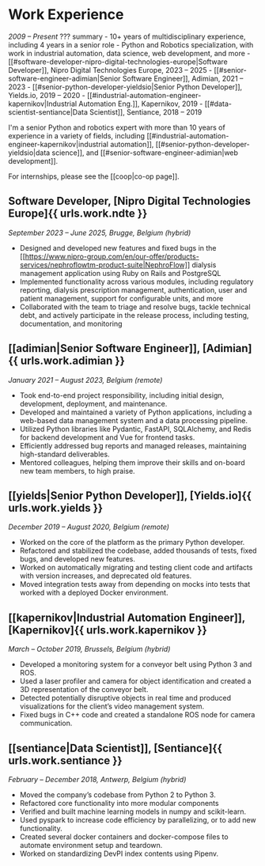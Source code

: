 # Work Experience
_2009 &ndash; Present_
??? summary
    - 10+ years of multidisciplinary experience, including 4 years in a senior role
    - Python and Robotics specialization, with work in industrial automation, data science, web development, and more
    - [[#software-developer-nipro-digital-technologies-europe|Software Developer]], Nipro Digital Technologies Europe, 2023 &ndash; 2025
    - [[#senior-software-engineer-adimian|Senior Software Engineer]], Adimian, 2021 &ndash; 2023
    - [[#senior-python-developer-yieldsio|Senior Python Developer]], Yields.io, 2019 &ndash; 2020
    - [[#industrial-automation-engineer-kapernikov|Industrial Automation Eng.]], Kapernikov, 2019
    - [[#data-scientist-sentiance|Data Scientist]], Sentiance, 2018 &ndash; 2019

I'm a senior Python and robotics expert with more than 10 years of experience in a variety of fields, including
[[#industrial-automation-engineer-kapernikov|industrial automation]],
[[#senior-python-developer-yieldsio|data science]],
and [[#senior-software-engineer-adimian|web development]].

For internships, please see the [[coop|co-op page]].

## Software Developer, [Nipro Digital Technologies Europe]{{ urls.work.ndte }}
_September 2023 &ndash; June 2025, Brugge, Belgium (hybrid)_

- Designed and developed new features and fixed bugs in the [[https://www.nipro-group.com/en/our-offer/products-services/nephroflowtm-product-suite|NephroFlow]] dialysis management application using Ruby on Rails and PostgreSQL
- Implemented functionality across various modules, including regulatory reporting, dialysis prescription management, authentication, user and patient management, support for configurable units, and more
- Collaborated with the team to triage and resolve bugs, tackle technical debt, and actively participate in the release process, including testing, documentation, and monitoring

## [[adimian|Senior Software Engineer]], [Adimian]{{ urls.work.adimian }}
_January 2021 &ndash; August 2023, Belgium (remote)_

- Took end-to-end project responsibility, including initial design, development, deployment, and maintenance.
- Developed and maintained a variety of Python applications, including a web-based data management system and a data processing pipeline.
- Utilized Python libraries like Pydantic, FastAPI, SQLAlchemy, and Redis for backend development and Vue for frontend tasks.
- Efficiently addressed bug reports and managed releases, maintaining high-standard deliverables.
- Mentored colleagues, helping them improve their skills and on-board new team members, to high praise.

## [[yields|Senior Python Developer]], [Yields.io]{{ urls.work.yields }}
_December 2019 &ndash; August 2020, Belgium (remote)_

- Worked on the core of the platform as the primary Python developer.
- Refactored and stabilized the codebase, added thousands of tests, fixed bugs, and developed new features.
- Worked on automatically migrating and testing client code and artifacts with version increases, and deprecated old features.
- Moved integration tests away from depending on mocks into tests that worked with a deployed Docker environment.

## [[kapernikov|Industrial Automation Engineer]], [Kapernikov]{{ urls.work.kapernikov }}
_March &ndash; October 2019, Brussels, Belgium (hybrid)_

- Developed a monitoring system for a conveyor belt using Python 3 and ROS.
- Used a laser profiler and camera for object identification and created a 3D representation of the conveyor belt.
- Detected potentially disruptive objects in real time and produced visualizations for the client’s video management system.
- Fixed bugs in C++ code and created a standalone ROS node for camera communication.

## [[sentiance|Data Scientist]], [Sentiance]{{ urls.work.sentiance }}
_February &ndash; December 2018, Antwerp, Belgium (hybrid)_

- Moved the company’s codebase from Python 2 to Python 3.
- Refactored core functionality into more modular components
- Verified and built machine learning models in numpy and scikit-learn.
- Used pyspark to increase code efficiency by parallelizing, or to add new functionality.
- Created several docker containers and docker-compose files to automate environment setup and teardown.
- Worked on standardizing DevPI index contents using Pipenv.

